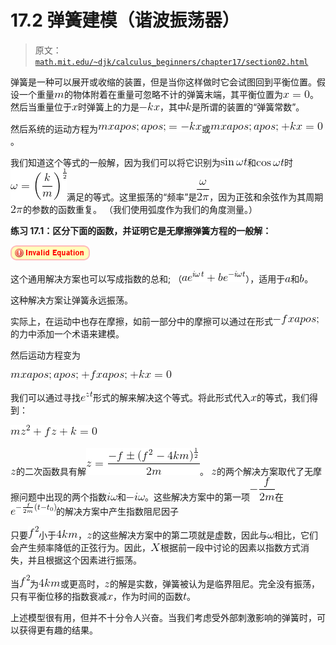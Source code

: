 # 17.2 弹簧建模（谐波振荡器）

> 原文： [`math.mit.edu/~djk/calculus_beginners/chapter17/section02.html`](http://math.mit.edu/~djk/calculus_beginners/chapter17/section02.html)

弹簧是一种可以展开或收缩的装置，但是当你这样做时它会试图回到平衡位置。假设一个重量![](img/tex-6f8f57715090da2632453988d9a1501b.gif)的物体附着在重量可忽略不计的弹簧末端，其平衡位置为![](img/tex-e11729b0b65ecade3fc272548a3883fc.gif)。然后当重量位于![](img/tex-9dd4e461268c8034f5c8564e155c67a6.gif)时弹簧上的力是![](img/tex-774c30301abfb16d7213f6af1bf4165a.gif)，其中![](img/tex-8ce4b16b22b58894aa86c421e8759df3.gif)是所谓的装置的“弹簧常数”。

然后系统的运动方程为![](img/tex-44cb5f11204c2eb0b56e2102e27a6378.gif)或![](img/tex-1019c70bcf14431238edaaa1c59010b7.gif)。

我们知道这个等式的一般解，因为我们可以将它识别为![](img/tex-dab699aefe8f667818872f10af9d6217.gif)和![](img/tex-d05f9614b8c3f2499621193d90002355.gif)时![](img/tex-fb47a98614ca16294a32c4197ba99861.gif)满足的等式。这里振荡的“频率”是![](img/tex-03ca1320720fc7fcbc1530a47033a47a.gif)，因为正弦和余弦作为其周期![](img/tex-c3198a6dbef629ca31403b4ccdff3fc7.gif)的参数的函数重复。 （我们使用弧度作为我们的角度测量。）

**练习 17.1：区分下面的函数，并证明它是无摩擦弹簧方程的一般解：**

![](img/tex-670d094d66aa011d1f21bda91405e63a.gif)

这个通用解决方案也可以写成指数的总和; （![](img/tex-d5a29306e1ae1e4699e020db32878921.gif)），适用于![](img/tex-0cc175b9c0f1b6a831c399e269772661.gif)和![](img/tex-92eb5ffee6ae2fec3ad71c777531578f.gif)。

这种解决方案让弹簧永远振荡。

实际上，在运动中也存在摩擦，如前一部分中的摩擦可以通过在形式![](img/tex-b85b0183ccd5d478b751ada3ced5bcf8.gif)的力中添加一个术语来建模。

然后运动方程变为

![](img/tex-9bd1be093665e0b3549cfc7f7308339e.gif)

我们可以通过寻找![](img/tex-ba0ab0de23653c3788e44583d5b46168.gif)形式的解来解决这个等式。将此形式代入![](img/tex-9dd4e461268c8034f5c8564e155c67a6.gif)的等式，我们得到：

![](img/tex-73145538d074663635eec4c975439307.gif)

![](img/tex-fbade9e36a3f36d3d676c1b808451dd7.gif)的二次函数具有解![](img/tex-2203b80dce9940641103a2fc13a864a4.gif)。 ![](img/tex-fbade9e36a3f36d3d676c1b808451dd7.gif)的两个解决方案取代了无摩擦问题中出现的两个指数![](img/tex-6c1df073916c2e149f4138ce81428283.gif)和![](img/tex-ff98190466e29bab316a93c2f9f6f426.gif)。这些解决方案中的第一项![](img/tex-a7c7a081e5c0b5ae8f0c368679ea7850.gif)在![](img/tex-03825e33b730597ecb5986cae53cc3bb.gif)的解决方案中产生指数阻尼因子

只要![](img/tex-fb4f23824ac2741ea310a44278a235b2.gif)小于![](img/tex-83e1e0b01726bee42905ba9e786fcbbc.gif)，![](img/tex-fbade9e36a3f36d3d676c1b808451dd7.gif)的这些解决方案中的第二项就是虚数，因此与![](img/tex-260b57b4fdee8c5a001c09b555ccd28d.gif)相比，它们会产生频率降低的正弦行为。因此，![](img/tex-02129bb861061d1a052c592e2dc6b383.gif)根据前一段中讨论的因素以指数方式消失，并且根据这个因素进行振荡。

当![](img/tex-fb4f23824ac2741ea310a44278a235b2.gif)为![](img/tex-83e1e0b01726bee42905ba9e786fcbbc.gif)或更高时，![](img/tex-fbade9e36a3f36d3d676c1b808451dd7.gif)的解是实数，弹簧被认为是临界阻尼。完全没有振荡，只有平衡位移的指数衰减![](img/tex-9dd4e461268c8034f5c8564e155c67a6.gif)，作为时间的函数![](img/tex-e358efa489f58062f10dd7316b65649e.gif)。

上述模型很有用，但并不十分令人兴奋。当我们考虑受外部刺激影响的弹簧时，可以获得更有趣的结果。